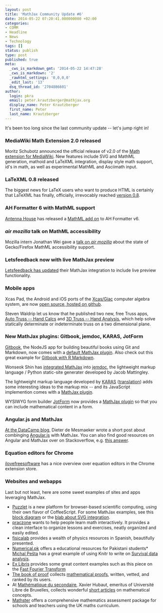 ```yaml
---
layout: post
title: 'MathJax Community Update #6'
date: 2014-05-22 07:20:41.000000000 +02:00
categories:
- COMM
- Headline
- News
- Technology
tags: []
status: publish
type: post
published: true
meta:
  _cws_is_markdown_gmt: '2014-05-22 14:47:28'
  _cws_is_markdown: '2'
  _rawhtml_settings: '0,0,0,0'
  _edit_last: '13'
  dsq_thread_id: '2704886601'
author:
  login: pkra
  email: peter.krautzberger@mathjax.org
  display_name: Peter Krautzberger
  first_name: Peter
  last_name: Krautzberger
---
```


It's been too long since the last community update -- let's jump right in!

### MediaWiki Math Extension 2.0 released

Moritz Schubotz announced the official release of v2.0 of the [Math extension for MediaWiki](http://math2.beta.wmflabs.org/wiki/Main_Page). New features include SVG and MathML generation, mathoid and LaTeXML integration, display style math support, id's in math, as well as experimental MathML and Asciimath input.

### LaTeXML 0.8 released

The biggest news for LaTeX users who want to produce HTML is certainly that LaTeXML has finally, officially, irrevocably reached [version 0.8](http://dlmf.nist.gov/LaTeXML/).

### AH Formatter 6 with MathML support

[Antenna House](http://antennahouse.com/) has released a [MathML add on](http://antennahouse.com/xslfo/mathml-conformance.htm) to AH Formatter v6.

### _air mozilla_ talk on MathML accessibility

Mozilla intern Jonathan Wei gave a [talk on _air mozilla_](https://air.mozilla.org/mathml-accessability/) about the state of Gecko/Firefox MathML accessibility support.

### Letsfeedback now with live MathJax preview

[Letsfeedback has updated](http://letsfeedback.tumblr.com/post/78648922575/new-letsfeedback-release-now-online) their MathJax integration to include live preview functionality.

### Mobile apps

Xcas Pad, the Android and iOS ports of the [Xcas/Giac](http://en.wikipedia.org/wiki/Xcas) computer algebra system, are now [open source, hosted on github](https://github.com/xcaspad).

Steven Waldrip let us know that he published two new, free Truss apps, [Auto Truss -- Hand Calcs](https://play.google.com/store/apps/details?id=com.sw.structural.truss) and [3D Truss -- Hand Analysis](https://play.google.com/store/apps/details?id=com.sw.structural.truss3d), which help solve statically determinate or indeterminate truss on a two dimensional plane.

### New MathJax plugins: Gitbook, jemdoc, KARAS, JotForm

[Gitbook](http://www.gitbook.io/), the NodeJS app for building beautiful books using Git and Markdown, now comes with a [default MathJax plugin](https://github.com/GitbookIO/gitbook#default-plugins). Also check out this great example for [Gitbook with R Markdown](http://jason.bryer.org/Rgitbook/index.html).

Wonseok Shin has [integrated MathJax](http://www.stanford.edu/~wsshin/jemdoc+mathjax.html) into [jemdoc](http://jemdoc.jaboc.net/), the lightweight markup language / Python static-site generater developed by Jacob Mattingley.

The lightweight markup language developed by [KARAS](http://lightweightmarkuplanguage.com/index.html) ([translation](http://translate.google.com/translate?u=http%3A%2F%2Flightweightmarkuplanguage.com%2Findex.html&amp;hl=en&amp;langpair=auto|en&amp;tbb=1&amp;ie=UTF-8)) adds some interesting ideas to the markup mix -- and its JavaScript implemention comes with a [MathJax plugin](https://github.com/KARAS-LightweightMarkupLanguage/KARAS_Javascript/blob/master/plugins/MathJax.js).

WYSIWYG form builder [JotForm](http://www.jotform.com/) now provides a [MathJax plugin](http://widgets.jotform.com/widget/mathjax) so that you can include mathematical content in a form.

### Angular.js and MathJax

[At the DataCamp blog](http://blog.datacamp.com/mathjax-binding-in-angular-js/), Dieter de Mesmaeker wrote a short post about combinging [Angular.js](https://angularjs.org/) with MathJax. You can also find good resources on Angular and MathJax over on Stackoverflow, e.g. [this answer](http://stackoverflow.com/questions/16087146/getting-mathjax-to-update-after-changes-to-angularjs-model).

### Equation editors for Chrome

[ilovefreesoftware](http://www.ilovefreesoftware.com/19/featured/math-equation-editor-extensions-for-google-chrome.html) has a nice overview over equation editors in the Chrome extension store.

### Websites and webapps

Last but not least, here are some sweet examples of sites and apps leveraging MathJax.

*   [Puzzlet](http://puzlet.com/) is a new platform for browser-based scientific computing, using their own flavor of CoffeeScript. For some MathJax examples, see this [block diagram](http://puzlet.com/m/b00b1) or the [blab about SVG integration](http://puzlet.com/m/b00b3).
*   [praczone](http://www.praczone.com/) wants to help people learn math interactively. It provides a clean interface to organize lessons and exercises, neatly organized and easily edited.
*   [fisicalab](http://www.fisicalab.com/) provides a wealth of physics resources in Spanish, beautifully presented.
*   [Numerical.pk](http://www.numerical.pk/Home.aspx) offers a educational resources for Pakistani students*   [Michal Pešta](http://www.karlin.mff.cuni.cz/~pesta/) has a great example of using Knitr to write on [Survival data analysis](http://www.karlin.mff.cuni.cz/~pesta/NMFM404/survival.html).
*   [Ex Libris](http://nonagon.org/ExLibris/) provides some great content examples such as this piece on the [Fast Fourier Transform](http://nonagon.org/ExLibris/gauss-fast-fourier-transform)
*   [The book of proof](http://www.bookofproofs.org/) collects [mathematical proofs](http://www.bookofproofs.org/branches/why-is-it-impossible-to-divide-by-0/), written, vetted, and ranked by its users.
*   At [Mathématique du secondaire](http://xavier.hubaut.info/coursmath/), Xavier Hubaut, emeritus of Université Libre de Bruxelles, collects wonderful [short articles](http://xavier.hubaut.info/coursmath/pol/snub.htm) on mathematical concepts.
*   [Mathster](http://www.mathster.com/) offers a comprehensive mathematics assessment package for  schools and teachers using the UK maths curriculum.